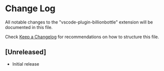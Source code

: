 # Change Log

All notable changes to the "vscode-plugin-billionbottle" extension will be documented in this file.

Check [Keep a Changelog](http://keepachangelog.com/) for recommendations on how to structure this file.

## [Unreleased]

- Initial release